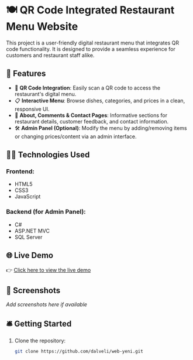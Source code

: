 # 🍽️ QR Code Integrated Restaurant Menu Website

This project is a user-friendly digital restaurant menu that integrates QR code functionality. It is designed to provide a seamless experience for customers and restaurant staff alike.

## 🚀 Features

- 📱 **QR Code Integration**: Easily scan a QR code to access the restaurant's digital menu.
- 📋 **Interactive Menu**: Browse dishes, categories, and prices in a clean, responsive UI.
- 🧾 **About, Comments & Contact Pages**: Informative sections for restaurant details, customer feedback, and contact information.
- 🛠️ **Admin Panel (Optional)**: Modify the menu by adding/removing items or changing prices/content via an admin interface.

## 🧑‍💻 Technologies Used

### Frontend:
- HTML5
- CSS3
- JavaScript

### Backend (for Admin Panel):
- C#
- ASP.NET MVC
- SQL Server

## 🌐 Live Demo

👉 [Click here to view the live demo]()

## 📸 Screenshots

_Add screenshots here if available_

## 🛎️ Getting Started

1. Clone the repository:
   ```bash
   git clone https://github.com/dalveli/web-yeni.git

